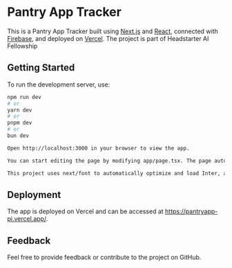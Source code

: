 # Pantry App Tracker

This is a Pantry App Tracker built using [Next.js](https://nextjs.org/) and [React](https://reactjs.org/), connected with [Firebase](https://firebase.google.com/), and deployed on [Vercel](https://vercel.com/). The project is part of Headstarter AI Fellowship

## Getting Started

To run the development server, use:

```bash
npm run dev
# or
yarn dev
# or
pnpm dev
# or
bun dev

Open http://localhost:3000 in your browser to view the app.

You can start editing the page by modifying app/page.tsx. The page auto-updates as you edit the file.

This project uses next/font to automatically optimize and load Inter, a custom Google Font.
```

## Deployment

The app is deployed on Vercel and can be accessed at https://pantryapp-pi.vercel.app/.

## Feedback

Feel free to provide feedback or contribute to the project on GitHub.
